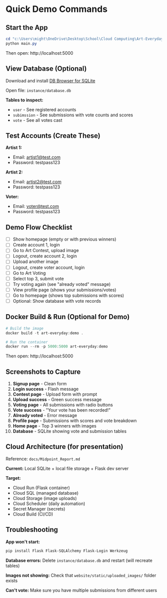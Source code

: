 # Quick Demo Commands

## Start the App

```powershell
cd "c:\Users\might\OneDrive\Desktop\School\Cloud Computing\Art-Everyday"
python main.py
```

Then open: http://localhost:5000

## View Database (Optional)

Download and install [DB Browser for SQLite](https://sqlitebrowser.org/dl/)

Open file: `instance/database.db`

**Tables to inspect:**
- `user` - See registered accounts
- `subimssion` - See submissions with vote counts and scores
- `vote` - See all votes cast

## Test Accounts (Create These)

**Artist 1:**
- Email: artist1@test.com
- Password: testpass123

**Artist 2:**
- Email: artist2@test.com  
- Password: testpass123

**Voter:**
- Email: voter@test.com
- Password: testpass123

## Demo Flow Checklist

- [ ] Show homepage (empty or with previous winners)
- [ ] Create account 1, login
- [ ] Go to Art Contest, upload image
- [ ] Logout, create account 2, login
- [ ] Upload another image
- [ ] Logout, create voter account, login
- [ ] Go to Art Voting
- [ ] Select top 3, submit vote
- [ ] Try voting again (see "already voted" message)
- [ ] View profile page (shows your submissions/votes)
- [ ] Go to homepage (shows top submissions with scores)
- [ ] Optional: Show database with vote records

## Docker Build & Run (Optional for Demo)

```powershell
# Build the image
docker build -t art-everyday:demo .

# Run the container
docker run --rm -p 5000:5000 art-everyday:demo
```

Then open: http://localhost:5000

## Screenshots to Capture

1. **Signup page** - Clean form
2. **Login success** - Flash message
3. **Contest page** - Upload form with prompt
4. **Upload success** - Green success message
5. **Voting page** - All submissions with radio buttons
6. **Vote success** - "Your vote has been recorded!"
7. **Already voted** - Error message
8. **Profile page** - Submissions with scores and vote breakdown
9. **Home page** - Top 3 winners with images
10. **Database** - SQLite showing vote and submission tables

## Cloud Architecture (for presentation)

Reference: `docs/Midpoint_Report.md`

**Current:** Local SQLite + local file storage + Flask dev server

**Target:** 
- Cloud Run (Flask container)
- Cloud SQL (managed database)
- Cloud Storage (image uploads)
- Cloud Scheduler (daily automation)
- Secret Manager (secrets)
- Cloud Build (CI/CD)

## Troubleshooting

**App won't start:**
```powershell
pip install Flask Flask-SQLAlchemy Flask-Login Werkzeug
```

**Database errors:**
Delete `instance/database.db` and restart (will recreate tables)

**Images not showing:**
Check that `website/static/uploaded_images/` folder exists

**Can't vote:**
Make sure you have multiple submissions from different users
